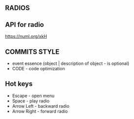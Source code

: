 ## RADIOS

## API for radio
https://numl.org/xkH

## COMMITS STYLE
+ event essence (object | description of object - is optional)
+ CODE - code optimization

## Hot keys
+ Escape - open menu
+ Space - play radio
+ Arrow Left - backward radio
+ Arrow Right - forward radio

